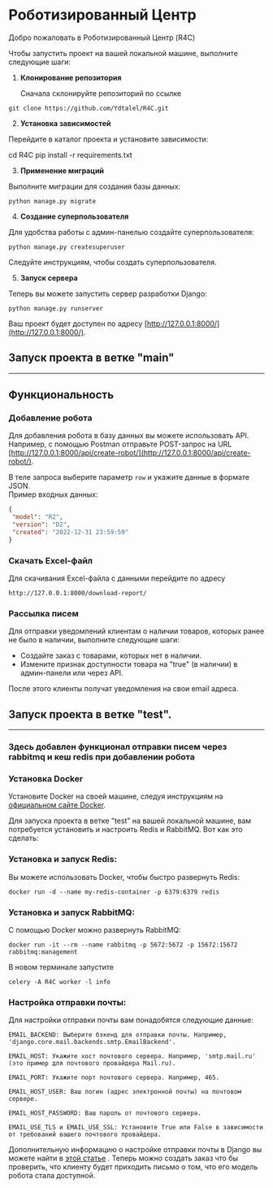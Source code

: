 # Роботизированный Центр

Добро пожаловать в Роботизированный Центр (R4C) 

Чтобы запустить проект на вашей локальной машине, выполните следующие шаги:

1. **Клонирование репозитория**

   Сначала склонируйте репозиторий по ссылке 
```
git clone https://github.com/Ydtalel/R4C.git
```

2. **Установка зависимостей**

Перейдите в каталог проекта и установите зависимости:

cd R4C
pip install -r requirements.txt

3. **Применение миграций**

Выполните миграции для создания базы данных:
```
python manage.py migrate
```

4. **Создание суперпользователя**

Для удобства работы с админ-панелью создайте суперпользователя:
```
python manage.py createsuperuser
```
Следуйте инструкциям, чтобы создать суперпользователя.

5. **Запуск сервера**

Теперь вы можете запустить сервер разработки Django:
```
python manage.py runserver
```
Ваш проект будет доступен по адресу [http://127.0.0.1:8000/](http://127.0.0.1:8000/).

## Запуск проекта в ветке "main"


_____________________________________________________________________
## Функциональность

### Добавление робота

Для добавления робота в базу данных вы можете использовать API. Например, с помощью Postman отправьте POST-запрос на URL [http://127.0.0.1:8000/api/create-robot/](http://127.0.0.1:8000/api/create-robot/).

В теле запроса выберите параметр `row` и укажите данные в формате JSON.   
Пример входных данных:

```json
{
 "model": "R2",
 "version": "D2",
 "created": "2022-12-31 23:59:59"
}
```
### Скачать Excel-файл

Для скачивания Excel-файла с данными перейдите по адресу 
```
http://127.0.0.1:8000/download-report/
```
### Рассылка писем


Для отправки уведомлений клиентам о наличии товаров, которых ранее не было в наличии, выполните следующие шаги:

- Создайте заказ с товарами, которых нет в наличии.
- Измените признак доступности товара на "true" (в наличии) в админ-панели или через API.

После этого клиенты получат уведомления на свои email адреса.
## Запуск проекта в ветке "test".
_________________________________________________
### Здесь добавлен функционал отправки писем через rabbitmq и кеш redis при добавлении робота

### Установка Docker
Установите Docker на своей машине, следуя инструкциям на [официальном сайте Docker](https://www.docker.com/get-started).


Для запуска проекта в ветке "test" на вашей локальной машине, вам потребуется установить и настроить Redis и RabbitMQ. Вот как это сделать:
### Установка и запуск Redis:
Вы можете использовать Docker, чтобы быстро развернуть Redis:
```
docker run -d --name my-redis-container -p 6379:6379 redis
```

### Установка и запуск RabbitMQ:

С помощью Docker можно развернуть RabbitMQ:
```
docker run -it --rm --name rabbitmq -p 5672:5672 -p 15672:15672 rabbitmq:management
```
В новом терминале запустите
```
celery -A R4C worker -l info
```

### Настройка отправки почты:

Для настройки отправки почты вам понадобятся следующие данные:

    EMAIL_BACKEND: Выберите бэкенд для отправки почты. Например, 'django.core.mail.backends.smtp.EmailBackend'.

    EMAIL_HOST: Укажите хост почтового сервера. Например, 'smtp.mail.ru' (это пример для почтового провайдера Mail.ru).

    EMAIL_PORT: Укажите порт почтового сервера. Например, 465.

    EMAIL_HOST_USER: Ваш логин (адрес электронной почты) на почтовом сервере.

    EMAIL_HOST_PASSWORD: Ваш пароль от почтового сервера.

    EMAIL_USE_TLS и EMAIL_USE_SSL: Установите True или False в зависимости от требований вашего почтового провайдера.

Дополнительную информацию о настройке отправки почты в Django вы можете найти в [этой статье](https://dev-ed.ru/blog/django-email-gmail-mailru-yandex/)
.
Теперь можно создать заказ что бы проверить, что клиенту будет приходить письмо о том, что его модель робота стала доступной.
